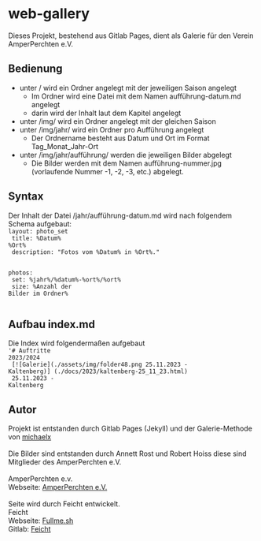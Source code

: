 # web-gallery

Dieses Projekt, bestehend aus Gitlab Pages, dient als Galerie für den Verein AmperPerchten e.V.

## Bedienung

- unter / wird ein Ordner angelegt mit der jeweiligen Saison angelegt
    - Im Ordner wird eine Datei mit dem Namen aufführung-datum.md angelegt
    - darin wird der Inhalt laut dem Kapitel <Syntax> angelegt
- unter /img/ wird ein Ordner angelegt mit der gleichen Saison
- unter /img/jahr/ wird ein Ordner pro Aufführung angelegt
    - Der Ordnername besteht aus Datum und Ort im Format Tag_Monat_Jahr-Ort
- unter /img/jahr/aufführung/ werden die jeweiligen Bilder abgelegt
    - Die Bilder werden mit dem Namen aufführung-nummer.jpg (vorlaufende Nummer -1, -2, -3, etc.) abgelegt.

## Syntax

Der Inhalt der Datei /jahr/aufführung-datum.md wird nach folgendem Schema aufgebaut:
</br>
<code>layout: photo_set</br>
title: %Datum% %Ort%</br>
description: "Fotos vom %Datum% in %Ort%."</br>
</br>
photos:</br>
    set: %jahr%/%datum%-%ort%/%ort%</br>
    size: %Anzahl der Bilder im Ordner%</br>
</code>

## Aufbau index.md

Die Index wird folgendermaßen aufgebaut
</br>
<code>'# Auftritte 2023/2024</br>
[![Galerie](./assets/img/folder48.png 25.11.2023 - Kaltenberg)] (./docs/2023/kaltenberg-25_11_23.html)</br>
25.11.2023 - Kaltenberg
</code>

## Autor
Projekt ist entstanden durch Gitlab Pages (Jekyll) und der Galerie-Methode von [michaelx](https://github.com/michaelx/jekyll-photos)
</br></br>
Die Bilder sind entstanden durch Annett Rost und Robert Hoiss diese sind Mitglieder des AmperPerchten e.V.
</br></br>
AmperPerchten e.v.</br>
Webseite: [AmperPerchten e.V.](https://www.amperperchten.de)
</br></br>
Seite wird durch Feicht entwickelt.</br>
Feicht</br>
Webseite: [Fullme.sh](https://fullme.sh)</br>
Gitlab: [Feicht](https://github.com/Feicht)